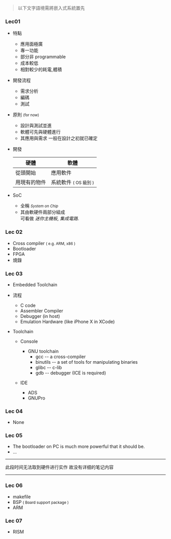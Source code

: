 > 以下文字語境需將嵌入式系統置先

### Lec01

- 特點
    - 應用面極廣
    - 專一功能
    - 部分非 programmable 
    - 成本較低
    - 相對較少的耗電,體積 

- 開發流程
    - 需求分析 
    - 編碼
    - 測試
    
- 原則 <small>(for now)</small>
    - 設計與測試並進
    - 軟體可先與硬體進行
    - 其應用與需求 一般在設計之初就已確定

- 開發
    
    | 硬體 | 軟體 |
    | --- | --- |  
    | 從頭開始 | 應用軟件 | 
    | 用現有的物件 | 系統軟件 <small>( OS 級別 )</small> | 

- SoC
    - 全稱 <small>*System on Chip*</small> 
    - 其由軟硬件兩部分組成<br>可看做 *迷你主機板*, *集成電路*.

### Lec 02 

- Cross compiler <small>( e.g. ARM, x86 )</small>
- Bootloader 
- FPGA
- 燒錄


### Lec 03

- Embedded Toolchain
- 流程
    - C code
    - Assembler Compiler 
    - Debugger (in host)
    - Emulation Hardware (like iPhone X in XCode)

- Toolchain 
    - Console 
        - GNU toolchain
            - gcc -- a cross-compiler
            - binutils -- a set of tools for manipulating binaries
            - glibc -- c-lib
            - gdb --  debugger (ICE is required)

    - IDE 
        - ADS
        - GNUPro

### Lec 04 

- None

### Lec 05 

- The bootloader on PC is much more powerful that it should be.
- ...

<hr> 此段时间无法取到硬件进行实作 故没有详细的笔记内容 <hr>

### Lec 06 

- makefile 
- BSP <small>( Board support package )</small> 
- ARM  

### Lec 07 

- RISM 